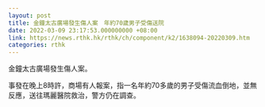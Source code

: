 ```yaml
---
layout: post
title: 金鐘太古廣場發生傷人案　年約70歲男子受傷送院
date: 2022-03-09 23:17:53.000000000 +08:00
link: https://news.rthk.hk/rthk/ch/component/k2/1638094-20220309.htm
categories: rthk
---
```


金鐘太古廣場發生傷人案。

事發在晚上8時許，商場有人報案，指一名年約70多歲的男子受傷流血倒地，並無反應，送往瑪麗醫院救治，警方仍在調查。
